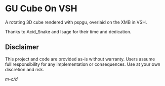 # GU Cube On VSH

A rotating 3D cube rendered with pspgu, overlaid on the XMB in VSH.

Thanks to Acid_Snake and Isage for their time and dedication.

## Disclaimer

This project and code are provided as-is without warranty. Users assume full responsibility for any implementation or consequences. Use at your own discretion and risk.

*m-c/d*
